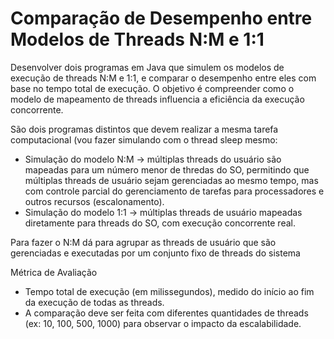 # Comparação de Desempenho entre Modelos de Threads N:M e 1:1

Desenvolver dois programas em Java que simulem os modelos de execução de threads N:M e 1:1, e comparar o desempenho entre eles com base no tempo total de execução. O objetivo é compreender como o modelo de mapeamento de threads influencia a eficiência da execução concorrente.

São dois programas distintos que devem realizar a mesma tarefa computacional (vou fazer simulando com o thread sleep mesmo:
* Simulação do modelo N:M -> múltiplas threads do usuário são mapeadas para um número menor de thredas do SO, permitindo que múltiplas threads de usuário sejam gerenciadas ao mesmo tempo, mas com controle parcial do gerenciamento de tarefas para processadores e outros recursos (escalonamento). 
* Simulação do modelo 1:1 -> múltiplas threads de usuário mapeadas diretamente para threads do SO, com execução concorrente real.

Para fazer o N:M dá para agrupar as threads de usuário que são gerenciadas e executadas por um conjunto fixo de threads do sistema

Métrica de Avaliação
* Tempo total de execução (em milissegundos), medido do início ao fim da execução de todas as threads.
* A comparação deve ser feita com diferentes quantidades de threads (ex: 10, 100, 500, 1000) para observar o impacto da escalabilidade.

